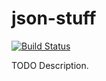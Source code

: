 # json-stuff

[![Build Status](https://travis-ci.org/githubuser/json-stuff.png)](https://travis-ci.org/githubuser/json-stuff)

TODO Description.
